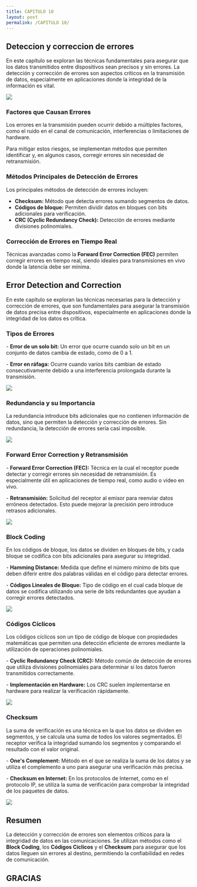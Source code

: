 ```yaml
---
title: CAPITULO 10
layout: post
permalink: /CAPITULO 10/
---
```

<section>
    <h2>Deteccion y correccion de errores</h2>
    <p>
        En este capítulo se exploran las técnicas fundamentales para asegurar que los datos transmitidos entre 
        dispositivos sean precisos y sin errores. La detección y corrección de errores son aspectos críticos en la 
        transmisión de datos, especialmente en aplicaciones donde la integridad de la información es vital.
    </p>
</section>
<section>
    <img src="{{site.baseurl}}/images/error y deteccion.jpg">
</section>

<section>
    <section>
        <h3>Factores que Causan Errores</h3>
        <p>
            Los errores en la transmisión pueden ocurrir debido a múltiples factores, como el ruido en el canal de 
            comunicación, interferencias o limitaciones de hardware.
        </p>
        <p>
            Para mitigar estos riesgos, se implementan métodos que permiten identificar y, en algunos casos, corregir 
            errores sin necesidad de retransmisión.
        </p>
    </section>
    <section>
        <h3>Métodos Principales de Detección de Errores</h3>
        <p>
            Los principales métodos de detección de errores incluyen:
            <ul>
                <li><strong>Checksum:</strong> Método que detecta errores sumando segmentos de datos.</li>
                <li><strong>Códigos de bloque:</strong> Permiten dividir datos en bloques con bits adicionales para verificación.</li>
                <li><strong>CRC (Cyclic Redundancy Check):</strong> Detección de errores mediante divisiones polinomiales.</li>
            </ul>
        </p>
    </section>
    <section>
        <h3>Corrección de Errores en Tiempo Real</h3>
        <p>
            Técnicas avanzadas como la <strong>Forward Error Correction (FEC)</strong> permiten corregir errores 
            en tiempo real, siendo ideales para transmisiones en vivo donde la latencia debe ser mínima.
        </p>
    </section>
</section>

<section>
    <h2>Error Detection and Correction</h2>
    <p>
        En este capítulo se exploran las técnicas necesarias para la detección y corrección de errores, 
        que son fundamentales para asegurar la transmisión de datos precisa entre dispositivos, especialmente 
        en aplicaciones donde la integridad de los datos es crítica.
    </p>
</section>

<section>
    <section>
        <h3>Tipos de Errores</h3>
        <p>
            - <strong>Error de un solo bit:</strong> Un error que ocurre cuando solo un bit en un conjunto de datos 
            cambia de estado, como de 0 a 1.
        </p>
        <p>
            - <strong>Error en ráfaga:</strong> Ocurre cuando varios bits cambian de estado consecutivamente debido 
            a una interferencia prolongada durante la transmisión.
        </p>
    </section> 
    
<section>
    <img src="{{site.baseurl}}/images/errorde1.jpg">
</section>
    <section>
        <h3>Redundancia y su Importancia</h3>
        <p>
            La redundancia introduce bits adicionales que no contienen información de datos, sino que permiten 
            la detección y corrección de errores. Sin redundancia, la detección de errores sería casi imposible.
        </p>
    </section>
</section>
<section>
    <img src="{{site.baseurl}}/images/redundancia y correccion de errores.jpg">
</section>

<section>
    <section>
        <h3>Forward Error Correction y Retransmisión</h3>
        <p>
            - <strong>Forward Error Correction (FEC):</strong> Técnica en la cual el receptor puede detectar y 
            corregir errores sin necesidad de retransmisión. Es especialmente útil en aplicaciones de tiempo real, 
            como audio o video en vivo.
        </p>
        <p>
            - <strong>Retransmisión:</strong> Solicitud del receptor al emisor para reenviar datos erróneos 
            detectados. Esto puede mejorar la precisión pero introduce retrasos adicionales.
        </p>
    </section>
<section>
    <img src="{{site.baseurl}}/images/forward.jpg">
</section>
</section>

<section>
    <section>
        <h3>Block Coding</h3>
        <p>
            En los códigos de bloque, los datos se dividen en bloques de bits, y cada bloque se codifica 
            con bits adicionales para asegurar su integridad.
        </p>
        <p>
            - <strong>Hamming Distance:</strong> Medida que define el número mínimo de bits que deben diferir 
            entre dos palabras válidas en el código para detectar errores.
        </p>
        <p>
            - <strong>Códigos Lineales de Bloque:</strong> Tipo de código en el cual cada bloque de datos se 
            codifica utilizando una serie de bits redundantes que ayudan a corregir errores detectados.
        </p>
    </section> 
<section>
    <img src="{{site.baseurl}}/images/blockcod.jpg">
</section>
    <section>
        <h3>Códigos Cíclicos</h3>
        <p>
            Los códigos cíclicos son un tipo de código de bloque con propiedades matemáticas que permiten una 
            detección eficiente de errores mediante la utilización de operaciones polinomiales.
        </p>
        <p>
            - <strong>Cyclic Redundancy Check (CRC):</strong> Método común de detección de errores que utiliza 
            divisiones polinomiales para determinar si los datos fueron transmitidos correctamente.
        </p>
        <p>
            - <strong>Implementación en Hardware:</strong> Los CRC suelen implementarse en hardware para 
            realizar la verificación rápidamente.
        </p>
    </section>
<section>
    <img src="{{site.baseurl}}/images/cylic.jpg">
</section>
</section>

<section>
    <section>
        <h3>Checksum</h3>
        <p>
            La suma de verificación es una técnica en la que los datos se dividen en segmentos, y se calcula 
            una suma de todos los valores segmentados. El receptor verifica la integridad sumando los 
            segmentos y comparando el resultado con el valor original.
        </p>
        <p>
            - <strong>One's Complement:</strong> Método en el que se realiza la suma de los datos y se utiliza el 
            complemento a uno para asegurar una verificación más precisa.
        </p>
        <p>
            - <strong>Checksum en Internet:</strong> En los protocolos de Internet, como en el protocolo IP, se 
            utiliza la suma de verificación para comprobar la integridad de los paquetes de datos.
        </p>
    </section>
    <section>
    <img src="{{site.baseurl}}/images/checksum.jpg">
    </section>
</section>

<section>
    <h2>Resumen</h2>
    <p>
        La detección y corrección de errores son elementos críticos para la integridad de datos en las 
        comunicaciones. Se utilizan métodos como el <strong>Block Coding</strong>, los <strong>Códigos Cíclicos</strong> y el 
        <strong>Checksum</strong> para asegurar que los datos lleguen sin errores al destino, permitiendo la confiabilidad 
        en redes de comunicación.
    </p>
</section>

<section style="text-align: left;">
    <h1>GRACIAS</h1>
    
</section>
